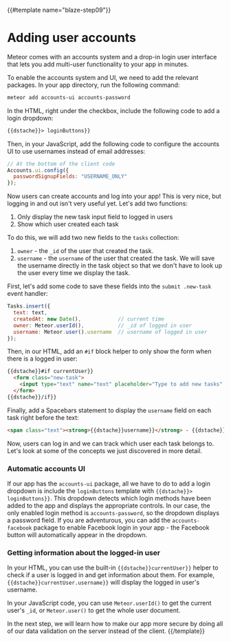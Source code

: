 {{#template name="blaze-step09"}}

# Adding user accounts

Meteor comes with an accounts system and a drop-in login user interface that lets you add multi-user functionality to your app in minutes.

To enable the accounts system and UI, we need to add the relevant packages. In your app directory, run the following command:

```bash
meteor add accounts-ui accounts-password
```

In the HTML, right under the checkbox, include the following code to add a login dropdown:

```html
{{dstache}}> loginButtons}}
```

Then, in your JavaScript, add the following code to configure the accounts UI to use usernames instead of email addresses:

```js
// At the bottom of the client code
Accounts.ui.config({
  passwordSignupFields: "USERNAME_ONLY"
});
```

Now users can create accounts and log into your app! This is very nice, but logging in and out isn't very useful yet. Let's add two functions:

1. Only display the new task input field to logged in users
2. Show which user created each task

To do this, we will add two new fields to the `tasks` collection:

1. `owner` - the `_id` of the user that created the task.
2. `username` - the `username` of the user that created the task. We will save the username directly in the task object so that we don't have to look up the user every time we display the task.

First, let's add some code to save these fields into the `submit .new-task` event handler:

```js
Tasks.insert({
  text: text,
  createdAt: new Date(),            // current time
  owner: Meteor.userId(),           // _id of logged in user
  username: Meteor.user().username  // username of logged in user
});
```

Then, in our HTML, add an `#if` block helper to only show the form when there is a logged in user:

```html
{{dstache}}#if currentUser}}
  <form class="new-task">
    <input type="text" name="text" placeholder="Type to add new tasks" />
  </form>
{{dstache}}/if}}
```

Finally, add a Spacebars statement to display the `username` field on each task right before the text:

```html
<span class="text"><strong>{{dstache}}username}}</strong> - {{dstache}}text}}</span>
```

Now, users can log in and we can track which user each task belongs to. Let's look at some of the concepts we just discovered in more detail.

### Automatic accounts UI

If our app has the `accounts-ui` package, all we have to do to add a login dropdown is include the `loginButtons` template with `{{dstache}}> loginButtons}}`. This dropdown detects which login methods have been added to the app and displays the appropriate controls. In our case, the only enabled login method is `accounts-password`, so the dropdown displays a password field. If you are adventurous, you can add the `accounts-facebook` package to enable Facebook login in your app - the Facebook button will automatically appear in the dropdown.

### Getting information about the logged-in user

In your HTML, you can use the built-in `{{dstache}}currentUser}}` helper to check if a user is logged in and get information about them. For example, `{{dstache}}currentUser.username}}` will display the logged in user's username.

In your JavaScript code, you can use `Meteor.userId()` to get the current user's `_id`, or `Meteor.user()` to get the whole user document.

In the next step, we will learn how to make our app more secure by doing all of our data validation on the server instead of the client.
{{/template}}
